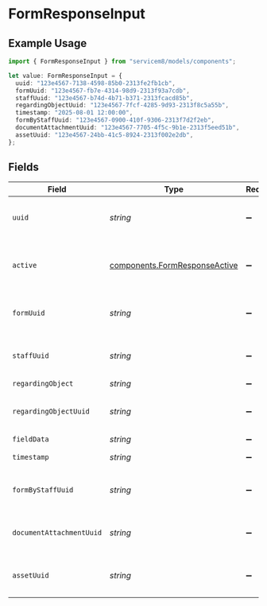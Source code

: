 # FormResponseInput

## Example Usage

```typescript
import { FormResponseInput } from "servicem8/models/components";

let value: FormResponseInput = {
  uuid: "123e4567-7138-4598-85b0-2313fe2fb1cb",
  formUuid: "123e4567-fb7e-4314-98d9-2313f93a7cdb",
  staffUuid: "123e4567-b74d-4b71-b371-2313fcacd85b",
  regardingObjectUuid: "123e4567-7fcf-4285-9d93-2313f8c5a55b",
  timestamp: "2025-08-01 12:00:00",
  formByStaffUuid: "123e4567-0900-410f-9306-2313f7d2f2eb",
  documentAttachmentUuid: "123e4567-7705-4f5c-9b1e-2313f5eed51b",
  assetUuid: "123e4567-24bb-41c5-8924-2313f002e2db",
};
```

## Fields

| Field                                                                          | Type                                                                           | Required                                                                       | Description                                                                    | Example                                                                        |
| ------------------------------------------------------------------------------ | ------------------------------------------------------------------------------ | ------------------------------------------------------------------------------ | ------------------------------------------------------------------------------ | ------------------------------------------------------------------------------ |
| `uuid`                                                                         | *string*                                                                       | :heavy_minus_sign:                                                             | Unique identifier for this record                                              | 123e4567-7138-4598-85b0-2313fe2fb1cb                                           |
| `active`                                                                       | [components.FormResponseActive](../../models/components/formresponseactive.md) | :heavy_minus_sign:                                                             | Record active/deleted flag.  Valid values are [0,1]                            |                                                                                |
| `formUuid`                                                                     | *string*                                                                       | :heavy_minus_sign:                                                             | N/A                                                                            | 123e4567-fb7e-4314-98d9-2313f93a7cdb                                           |
| `staffUuid`                                                                    | *string*                                                                       | :heavy_minus_sign:                                                             | N/A                                                                            | 123e4567-b74d-4b71-b371-2313fcacd85b                                           |
| `regardingObject`                                                              | *string*                                                                       | :heavy_minus_sign:                                                             | N/A                                                                            |                                                                                |
| `regardingObjectUuid`                                                          | *string*                                                                       | :heavy_minus_sign:                                                             | N/A                                                                            | 123e4567-7fcf-4285-9d93-2313f8c5a55b                                           |
| `fieldData`                                                                    | *string*                                                                       | :heavy_minus_sign:                                                             | N/A                                                                            |                                                                                |
| `timestamp`                                                                    | *string*                                                                       | :heavy_minus_sign:                                                             | N/A                                                                            | 2025-08-01 12:00:00                                                            |
| `formByStaffUuid`                                                              | *string*                                                                       | :heavy_minus_sign:                                                             | N/A                                                                            | 123e4567-0900-410f-9306-2313f7d2f2eb                                           |
| `documentAttachmentUuid`                                                       | *string*                                                                       | :heavy_minus_sign:                                                             | N/A                                                                            | 123e4567-7705-4f5c-9b1e-2313f5eed51b                                           |
| `assetUuid`                                                                    | *string*                                                                       | :heavy_minus_sign:                                                             | N/A                                                                            | 123e4567-24bb-41c5-8924-2313f002e2db                                           |